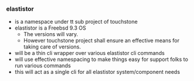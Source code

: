 ### elastistor

- is a namespace under tt sub project of touchstone
- elastistor is a Freebsd 9.3 OS
  - The versions will vary. 
  - However touchstone project shall ensure an effective means for taking care of versions.
- will be a thin cli wrapper over various elastistor cli commands
- will use effective namespacing to make things easy for support folks to run various commands
- this will act as a single cli for all elastistor system/component needs

